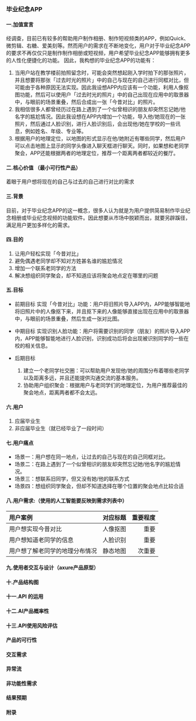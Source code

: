 ### 毕业纪念APP 

#### 一.加值宣言 
经调查，目前已有较多的帮助用户制作相册、制作短视频类的APP，例如Quick、微剪辑、右糖、爱美刻等。然而用户的需求在不断地变化，用户对于毕业纪念APP的要求不再仅仅只是制作制作相册或短视频，用户希望毕业纪念APP能够拥有更多的人性化便捷化的功能。
因此，我构想的毕业纪念APP的功能有：
1. 当用户站在教学楼前拍照留念时，可能会突然想起刚入学时拍下的那张照片，并且想要将那张「过去时光的照片」中的自己与现在的自己进行同框对比，但可能由于各种原因无法实现。因此我设想APP内应该有一个功能，利用人像抠图功能，然后可以使用户「过去时光的照片」中的自己出现在应用中的取景器中，与眼前的场景重叠，然后合成出一张「今昔对比」的照片。
2. 我相信很多人都曾经历过在路上遇到了一个似曾相识的朋友却突然忘记她/他名字的尴尬情况。因此我设想在APP内增加一个功能，导入他/她现在的一张照片，然后通过人脸识别，进行人脸识别后，会出现他/她在学校的一些讯息，例如姓名、年级、专业等。
3. 根据用户的地理定位，以地图的形式显示在他/她附近有哪些同学，然后用户可以点击地图上显示的同学头像进入聊天框进行聊天。同时，如果想和老同学聚会，APP还能根据两者的地理定位，推荐一个距离两者都较近的餐厅。

#### 二.核心价值 （最小可行性产品）

着眼于用户想将现在的自己与过去的自己进行对比的需求

#### 三.背景
目前，对于毕业纪念APP的这一概念，很多人认为就是为用户提供简易制作毕业纪念相册或毕业纪念视频的功能软件。因此想要从市场中脱颖而出，就要另辟蹊径，满足用户更加多样化的需求。

#### 四.目的 
1. 让用户轻松实现「今昔对比」
2. 避免偶遇老同学却不知对方姓甚名谁的尴尬情况
3. 增加一个联系老同学的方法
4. 解决想组织同学聚会，却不知道应该将聚会地点定在哪里的问题

#### 五.目标 
+ 前期目标
实现「今昔对比」功能：用户将旧照片导入APP内，APP能够智能地将旧照片中的人像抠下来，并且抠下来的人像能够直接出现在应用中的取景器中，与眼前的场景重叠，然后生成一张对比图。

+ 中期目标
实现识别人脸功能：用户将需要识别的同学（朋友）的照片导入APP内，APP能够智能地进行人脸识别，识别成功后将会出现被识别同学的一些在校的相关信息。

+ 后期目标
     1. 建立一个老同学社交圈：可以帮助用户发现他/她的周围分布着哪些老同学以及距离多远，并且还能提供沟通交流的基本服务。
     2. 协助用户组织聚会：根据用户与老同学们的地理定位，为用户推荐最佳的聚会地点，距离两者都不会太远。

#### 六.用户
1. 应届毕业生
2. 非应届毕业生（就已经毕业了一段时间）

#### 七.用户痛点 
+ 场景一：用户想在同一地点，让过去的自己与现在的自己同框对比。
+ 场景二：在路上遇到了一个似曾相识的朋友却突然忘记她/他名字的尴尬情况。
+ 场景三：想联系旧同学，但又没有她/他的联系方式
+ 场景四：想组织同学聚会，但却不知道选择在哪个位置的聚会地点比较合适

#### 八.用户需求:（使用的人工智能要反映到需求列表中） 
|用户案例|对应标题|重要程度|
|:-|:-:|-:|
|用户想实现今昔对比|人像抠图|重要|
|用户想知道老同学的信息|人脸识别|重要|
|用户想了解老同学的地理分布情况|静态地图|次重要|

#### 九.使用者交互与设计（axure产品原型）


#### 十.产品结构图


#### 十一.API 的运用 

#### 十二.AI产品概率性 


#### 十三.API使用风险评估


#### 产品的可行性


#### 交互需求 

#### 异常流

#### 非功能性需求

#### 结果预期

#### 附录
